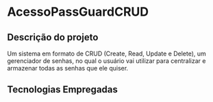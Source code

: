 # AcessoPassGuardCRUD
<h2>Descrição do projeto</h2>
Um sistema em formato de CRUD (Create, Read, Update e Delete), um gerenciador de senhas, no qual o usuário vai 
utilizar para centralizar e armazenar
todas as senhas que ele quiser.
<h2>Tecnologias Empregadas</h2>
